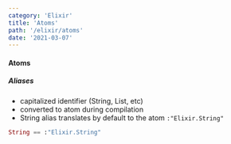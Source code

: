 ```yaml
---
category: 'Elixir'
title: 'Atoms'
path: '/elixir/atoms'
date: '2021-03-07'
---
```


#### Atoms

##### Aliases

- capitalized identifier (String, List, etc)
- converted to atom during compilation
- String alias translates by default to the atom `:"Elixir.String"`

```elixir
String == :"Elixir.String"
```
